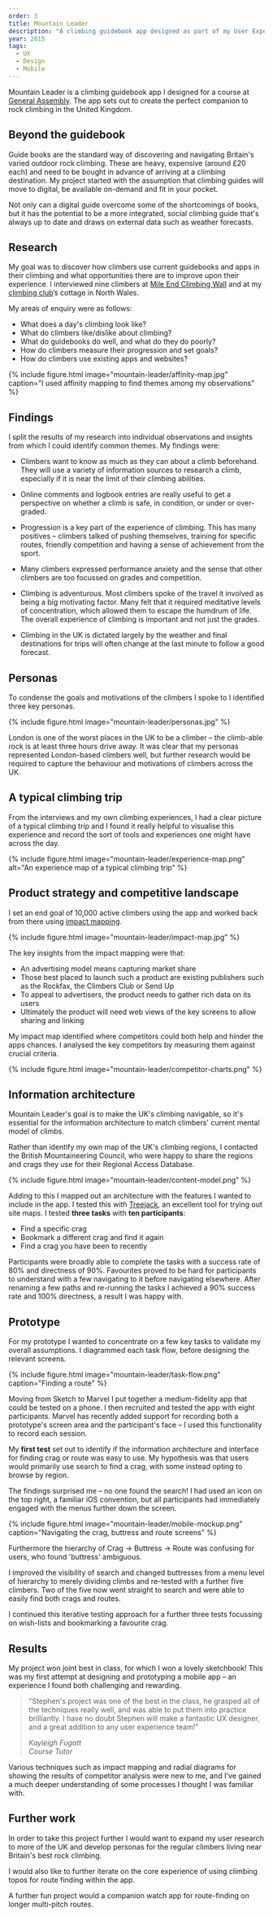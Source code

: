 ```yaml
---
order: 3
title: Mountain Leader
description: "A climbing guidebook app designed as part of my User Experience Design course at General Assembly"
year: 2015
tags:
  - UX
  - Design
  - Mobile
---
```


Mountain Leader is a climbing guidebook app I designed for a course at [General Assembly][ga]. The app sets out to create the perfect companion to rock climbing in the United Kingdom.

## Beyond the guidebook

Guide books are the standard way of discovering and navigating Britain's varied outdoor rock climbing. These are heavy, expensive (around £20 each) and need to be bought in advance of arriving at a climbing destination. My project started with the assumption that climbing guides will move to digital, be available on-demand and fit in your pocket.

Not only can a digital guide overcome some of the shortcomings of books, but it has the potential to be a more integrated, social climbing guide that's always up to date and draws on external data such as weather forecasts.

## Research

My goal was to discover how climbers use current guidebooks and apps in their climbing and what opportunities there are to improve upon their experience. I interviewed nine climbers at [Mile End Climbing Wall][mile end] and at my [climbing club][nlmc]’s cottage in North Wales.

My areas of enquiry were as follows:

* What does a day's climbing look like?
* What do climbers like/dislike about climbing?
* What do guidebooks do well, and what do they do poorly?
* How do climbers measure their progression and set goals?
* How do climbers use existing apps and websites?

{% include figure.html
  image="mountain-leader/affinity-map.jpg"
  caption="I used affinity mapping to find themes among my observations"
%}

## Findings

I split the results of my research into individual observations and insights from which I could identify common themes. My findings were:

* Climbers want to know as much as they can about a climb beforehand. They will use a variety of information sources to research a climb, especially if it is near the limit of their climbing abilities.

* Online comments and logbook entries are really useful to get a perspective on whether a climb is safe, in condition, or under or over-graded.

* Progression is a key part of the experience of climbing. This has many positives – climbers talked of pushing themselves, training for specific routes, friendly competition and having a sense of achievement from the sport.

* Many climbers expressed performance anxiety and the sense that other climbers are too focussed on grades and competition.

* Climbing is adventurous. Most climbers spoke of the travel it involved as being a big motivating factor. Many felt that it required meditative levels of concentration, which allowed them to escape the humdrum of life. The overall experience of climbing is important and not just the grades.

* Climbing in the UK is dictated largely by the weather and final destinations for trips will often change at the last minute to follow a good forecast.

## Personas

To condense the goals and motivations of the climbers I spoke to I identified three key personas.

{% include figure.html image="mountain-leader/personas.jpg" %}

London is one of the worst places in the UK to be a climber – the climb-able rock is at least three hours drive away. It was clear that my personas represented London-based climbers well, but further research would be required to capture the behaviour and motivations of climbers across the UK.

## A typical climbing trip

From the interviews and my own climbing experiences, I had a clear picture of a typical climbing trip and I found it really helpful to visualise this experience and record the sort of tools and experiences one might have across the day.

{% include figure.html image="mountain-leader/experience-map.png"
  alt="An experience map of a typical climbing trip" %}

## Product strategy and competitive landscape

I set an end goal of 10,000 active climbers using the app and worked back from there using [impact mapping][impact-mapping].

{% include figure.html image="mountain-leader/impact-map.jpg" %}

The key insights from the impact mapping were that:

* An advertising model means capturing market share
* Those best placed to launch such a product are existing publishers such as the Rockfax, the Climbers Club or Send Up
* To appeal to advertisers, the product needs to gather rich data on its users
* Ultimately the product will need web views of the key screens to allow sharing and linking

My impact map identified where competitors could both help and hinder the apps chances. I analysed the key competitors by measuring them against crucial criteria.

{% include figure.html image="mountain-leader/competitor-charts.png" %}

## Information architecture

Mountain Leader's goal is to make the UK's climbing navigable, so it's essential for the information architecture to match climbers' current mental model of climbs.

Rather than identify my own map of the UK's climbing regions, I contacted the British Mountaineering Council, who were happy to share the regions and crags they use for their Regional Access Database.

{% include figure.html image="mountain-leader/content-model.png" %}

Adding to this I mapped out an architecture with the features I wanted to include in the app. I tested this with [Treejack][treejack], an excellent tool for trying out site maps. I tested **three tasks** with **ten participants**:

* Find a specific crag
* Bookmark a different crag and find it again
* Find a crag you have been to recently

Participants were broadly able to complete the tasks with a success rate of 80% and directness of 90%. Favourites proved to be hard for participants to understand with a few navigating to it before navigating elsewhere. After renaming a few paths and re-running the tasks I achieved a 90% success rate and 100% directness, a result I was happy with.

## Prototype

For my prototype I wanted to concentrate on a few key tasks to validate my overall assumptions. I diagrammed each task flow, before designing the relevant screens.

{% include figure.html image="mountain-leader/task-flow.png" caption="Finding a route" %}

Moving from Sketch to Marvel I put together a medium-fidelity app that could be tested on a phone. I then recruited and tested the app with eight participants. Marvel has recently added support for recording both a prototype's screen area and the participant's face – I used this functionality to record each session.

My **first test** set out to identify if the information architecture and interface for finding crag or route was easy to use. My hypothesis was that users would primarily use search to find a crag, with some instead opting to browse by region.

The findings surprised me – no one found the search! I had used an icon on the top right, a familiar iOS convention, but all participants had immediately engaged with the menus further down the screen.

{% include figure.html
  image="mountain-leader/mobile-mockup.png"
  caption="Navigating the crag, buttress and route screens"
%}

Furthermore the hierarchy of Crag → Buttress → Route was confusing for users, who found 'buttress' ambiguous.

I improved the visibility of search and changed buttresses from a menu level of hierarchy to merely dividing climbs and re-tested with a further five climbers. Two of the five now went straight to search and were able to easily find both crags and routes.

I continued this iterative testing approach for a further three tests focussing on wish-lists and bookmarking a favourite crag.

## Results

My project won joint best in class, for which I won a lovely sketchbook! This was my first attempt at designing and prototyping a mobile app – an experience I found both challenging and rewarding.

<blockquote class="blockquote--testimonial">
  <p>"Stephen's project was one of the best in the class, he grasped all of the techniques really well, and was able to put them into practice brilliantly. I have no doubt Stephen will make a fantastic UX designer, and a great addition to any user experience team!"</p>
  <cite class="blockquote__author">
    Kayleigh Fugatt
    <div class="blockquote__author__role">Course Tutor</div>
  </cite>
</blockquote>

Various techniques such as impact mapping and radial diagrams for showing the results of competitor analysis were new to me, and I've gained a much deeper understanding of some processes I thought I was familiar with.

## Further work

In order to take this project further I would want to expand my user research to more of the UK and develop personas for the regular climbers living near Britain's best rock climbing.

I would also like to further iterate on the core experience of using climbing topos for route finding within the app.

A further fun project would a companion watch app for route-finding on longer multi-pitch routes.

[mile end]: https://www.mileendwall.org.uk
[ukc]: http://www.ukclimbing.net
[ga]: https://www.generalassemb.ly
[nlmc]: http://www.nlmc.co.uk "North London Mountaineering Club"
[impact-mapping]: http://www.impactmapping.org
[treejack]: https://www.optimalworkshop.com/treejack
